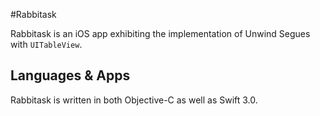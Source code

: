 #Rabbitask

Rabbitask is an iOS app exhibiting the implementation of Unwind Segues with `UITableView`.

## Languages & Apps 

Rabbitask is written in both Objective-C as well as Swift 3.0.
